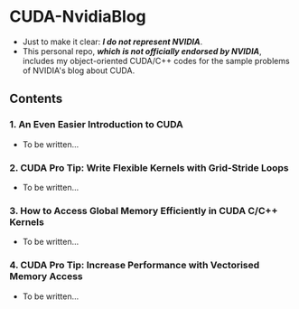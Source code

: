 # CUDA-NvidiaBlog
- Just to make it clear: ***I do not represent NVIDIA***.
- This personal repo, ***which is not officially endorsed by NVIDIA***, includes my object-oriented CUDA/C++ codes for the sample problems of NVIDIA's blog about CUDA. 

## Contents
### 1. An Even Easier Introduction to CUDA
- To be written...
### 2. CUDA Pro Tip: Write Flexible Kernels with Grid-Stride Loops
- To be written...
### 3. How to Access Global Memory Efficiently in CUDA C/C++ Kernels
- To be written...
### 4. CUDA Pro Tip: Increase Performance with Vectorised Memory Access
- To be written...